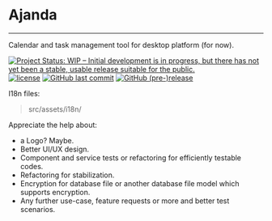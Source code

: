 # Ajanda

---

Calendar and task management tool for desktop platform (for now).

[![Project Status: WIP – Initial development is in progress, but there has not yet been a stable, usable release suitable for the public.](http://www.repostatus.org/badges/latest/wip.svg)](http://www.repostatus.org/#wip)
[![license](https://img.shields.io/github/license/nuriu/ajanda.svg)]()
[![GitHub last commit](https://img.shields.io/github/last-commit/nuriu/ajanda.svg)]()
[![GitHub (pre-)release](https://img.shields.io/github/release/nuriu/ajanda/all.svg)]()

I18n files:

> src/assets/i18n/

Appreciate the help about:

- a Logo? Maybe.
- Better UI/UX design.
- Component and service tests or refactoring for efficiently testable codes.
- Refactoring for stabilization.
- Encryption for database file or another database file model which supports encryption.
- Any further use-case, feature requests or more and better test scenarios.
